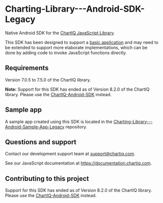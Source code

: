 # Charting-Library---Android-SDK-Legacy

Native Android SDK for the [ChartIQ JavaScript Library](https://documentation.chartiq.com).

This SDK has been designed to support a [basic application](https://github.com/ChartIQ/Charting-Library---Android-Sample-App-Legacy) and may need to be extended to support more elaborate implementations, which can be done by adding code to invoke JavaScript functions directly.

## Requirements

Version 7.0.5 to 7.5.0 of the ChartIQ library.

**Note:** Support for this SDK has ended as of Version 8.2.0 of the ChartIQ library. Please use the [ChartIQ-Android-SDK](https://github.com/ChartIQ/ChartIQ-Android-SDK) instead.

## Sample app

A sample app created using this SDK is located in the [Charting-Library---Android-Sample-App-Legacy](https://github.com/ChartIQ/Charting-Library---Android-Sample-App-Legacy) repository.

## Questions and support

Contact our development support team at <support@chartiq.com>.

See our JavaScript documentation at https://documentation.chartiq.com.

## Contributing to this project

Support for this SDK has ended as of Version 8.2.0 of the ChartIQ library. Please use the [ChartIQ-Android-SDK](https://github.com/ChartIQ/ChartIQ-Android-SDK) instead.
